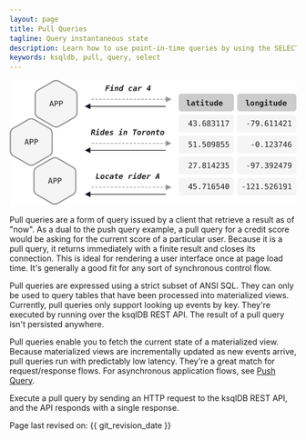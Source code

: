 ```yaml
---
layout: page
title: Pull Queries
tagline: Query instantaneous state
description: Learn how to use point-in-time queries by using the SELECT statement. 
keywords: ksqldb, pull, query, select
---
```


![Illustration of a pull query](../../img/ksqldb-pull-query.svg)

Pull queries are a form of query issued by a client that retrieve a result as
of "now". As a dual to the push query example, a pull query for a credit score
would be asking for the current score of a particular user. Because it is a
pull query, it returns immediately with a finite result and closes its
connection. This is ideal for rendering a user interface once at page load
time. It's generally a good fit for any sort of synchronous control flow.

Pull queries are expressed using a strict subset of ANSI SQL. They can only be
used to query tables that have been processed into materialized views.
Currently, pull queries only support looking up events by key. They're executed
by running over the ksqlDB REST API. The result of a pull query isn't persisted
anywhere.

Pull queries enable you to fetch the current state of a materialized view.
Because materialized views are incrementally updated as new events arrive,
pull queries run with predictably low latency. They're a great match for
request/response flows. For asynchronous application flows, see
[Push Query](push.md).

Execute a pull query by sending an HTTP request to the ksqlDB REST API, and
the API responds with a single response.

Page last revised on: {{ git_revision_date }}